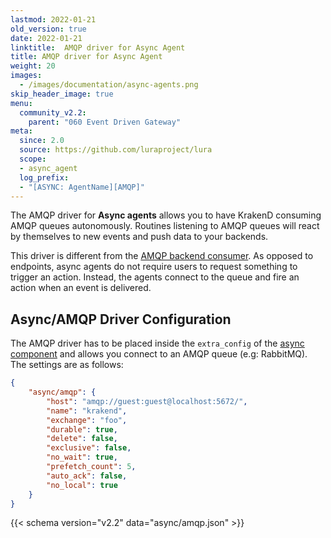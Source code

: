 ```yaml
---
lastmod: 2022-01-21
old_version: true
date: 2022-01-21
linktitle:  AMQP driver for Async Agent
title: AMQP driver for Async Agent
weight: 20
images:
  - /images/documentation/async-agents.png
skip_header_image: true
menu:
  community_v2.2:
    parent: "060 Event Driven Gateway"
meta:
  since: 2.0
  source: https://github.com/luraproject/lura
  scope:
  - async_agent
  log_prefix:
  - "[ASYNC: AgentName][AMQP]"
---
```

The AMQP driver for **Async agents** allows you to have KrakenD consuming AMQP queues autonomously. Routines listening to AMQP queues will react by themselves to new events and push data to your backends.

This driver is different from the [AMQP backend consumer](/docs/v2.2/backends/amqp-consumer/). As opposed to endpoints, async agents do not require users to request something to trigger an action. Instead, the agents connect to the queue and fire an action when an event is delivered.

## Async/AMQP Driver Configuration
The AMQP driver has to be placed inside the `extra_config` of the [async component](/docs/v2.2/async/) and allows you connect to an AMQP queue (e.g: RabbitMQ). The settings are as follows:

```json
{
    "async/amqp": {
        "host": "amqp://guest:guest@localhost:5672/",
        "name": "krakend",
        "exchange": "foo",
        "durable": true,
        "delete": false,
        "exclusive": false,
        "no_wait": true,
        "prefetch_count": 5,
        "auto_ack": false,
        "no_local": true
    }
}
```

{{< schema version="v2.2" data="async/amqp.json" >}}
